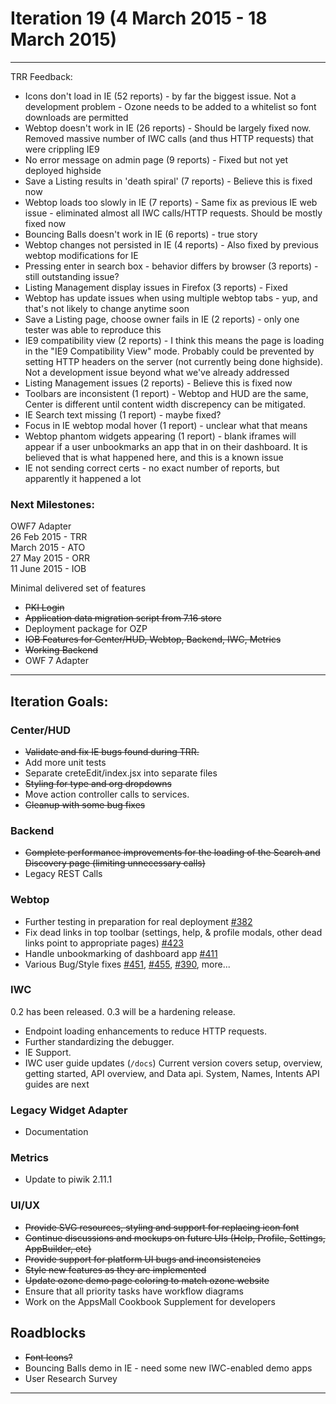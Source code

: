 # Iteration 19 (4 March 2015 - 18 March 2015)

*** 
TRR Feedback:

* Icons don't load in IE (52 reports) - by far the biggest issue. Not a development problem - Ozone needs to be added to a whitelist so font downloads are permitted
* Webtop doesn't work in IE (26 reports) - Should be largely fixed now. Removed massive number of IWC calls (and thus HTTP requests) that were crippling IE9
* No error message on admin page (9 reports) - Fixed but not yet deployed highside
* Save a Listing results in 'death spiral' (7 reports) - Believe this is fixed now
* Webtop loads too slowly in IE (7 reports) - Same fix as previous IE web issue - eliminated almost all IWC calls/HTTP requests. Should be mostly fixed now
* Bouncing Balls doesn't work in IE (6 reports) - true story
* Webtop changes not persisted in IE (4 reports) - Also fixed by previous webtop modifications for IE
* Pressing enter in search box - behavior differs by browser (3 reports) - still outstanding issue?
* Listing Management display issues in Firefox (3 reports) - Fixed
* Webtop has update issues when using multiple webtop tabs - yup, and that's not likely to change anytime soon
* Save a Listing page, choose owner fails in IE (2 reports) - only one tester was able to reproduce this
* IE9 compatibility view (2 reports) - I think this means the page is loading in the "IE9 Compatibility View" mode. Probably could be prevented by setting HTTP headers on the server (not currently being done highside). Not a development issue beyond what we've already addressed
* Listing Management issues (2 reports) - Believe this is fixed now
* Toolbars are inconsistent (1 report) - Webtop and HUD are the same, Center is different until content width discrepency can be mitigated.
* IE Search text missing (1 report) - maybe fixed?
* Focus in IE webtop modal hover (1 report) - unclear what that means
* Webtop phantom widgets appearing (1 report) - blank iframes will appear if a user unbookmarks an app that in on their dashboard. It is believed that is what happened here, and this is a known issue
* IE not sending correct certs - no exact number of reports, but apparently it happened a lot

### Next Milestones:
OWF7 Adapter
<br>26 Feb 2015 - TRR
<br>   March 2015 - ATO
<br>27 May 2015 - ORR
<br>11 June 2015 - IOB

Minimal delivered set of features
* ~~PKI Login~~
* ~~Application data migration script from 7.16 store~~
* Deployment package for OZP
* ~~IOB Features for Center/HUD, Webtop, Backend, IWC, Metrics~~
* ~~Working Backend~~
* OWF 7 Adapter


***

## Iteration Goals:
### Center/HUD
* ~~Validate and fix IE bugs found during TRR.~~
* Add more unit tests
* Separate creteEdit/index.jsx into separate files
* ~~Styling for type and org dropdowns~~
* Move action controller calls to services.
* ~~Cleanup with some bug fixes~~

### Backend
* ~~Complete performance improvements for the loading of the Search and Discovery page (limiting unnecessary calls)~~
* Legacy REST Calls

### Webtop
* Further testing in preparation for real deployment [#382](https://github.com/ozone-development/ozp-webtop/issues/382)
* Fix dead links in top toolbar (settings, help, & profile modals, other dead links point to appropriate pages) [#423](https://github.com/ozone-development/ozp-webtop/issues/423)
* Handle unbookmarking of dashboard app [#411](https://github.com/ozone-development/ozp-webtop/issues/411)
* Various Bug/Style fixes [#451](https://github.com/ozone-development/ozp-webtop/issues/451), [#455](https://github.com/ozone-development/ozp-webtop/issues/455), [#390](https://github.com/ozone-development/ozp-webtop/issues/390), more...

### IWC
0.2 has been released. 0.3 will be a hardening release.
* Endpoint loading enhancements to reduce HTTP requests.
* Further standardizing the debugger.
* IE Support.
* IWC user guide updates (`/docs`) Current version covers setup, overview, getting started, API overview, and Data api. System, Names, Intents API guides are next

### Legacy Widget Adapter
* Documentation

### Metrics
* Update to piwik 2.11.1

### UI/UX
* ~~Provide SVG resources, styling and support for replacing icon font~~
* ~~Continue discussions and mockups on future UIs (Help, Profile, Settings, AppBuilder, etc)~~
* ~~Provide support for platform UI bugs and inconsistencies~~
* ~~Style new features as they are implemented~~
* ~~Update ozone demo page coloring to match ozone website~~
* Ensure that all priority tasks have workflow diagrams
* Work on the AppsMall Cookbook Supplement for developers

## Roadblocks
* ~~Font Icons?~~
* Bouncing Balls demo in IE - need some new IWC-enabled demo apps
* User Research Survey

***